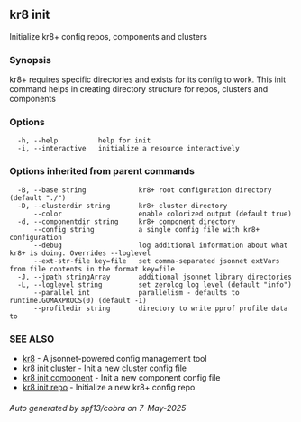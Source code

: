 ## kr8 init

Initialize kr8+ config repos, components and clusters

### Synopsis

kr8+ requires specific directories and exists for its config to work.
This init command helps in creating directory structure for repos, clusters and 
components

### Options

```
  -h, --help          help for init
  -i, --interactive   initialize a resource interactively
```

### Options inherited from parent commands

```
  -B, --base string             kr8+ root configuration directory (default "./")
  -D, --clusterdir string       kr8+ cluster directory
      --color                   enable colorized output (default true)
  -d, --componentdir string     kr8+ component directory
      --config string           a single config file with kr8+ configuration
      --debug                   log additional information about what kr8+ is doing. Overrides --loglevel
      --ext-str-file key=file   set comma-separated jsonnet extVars from file contents in the format key=file
  -J, --jpath stringArray       additional jsonnet library directories
  -L, --loglevel string         set zerolog log level (default "info")
      --parallel int            parallelism - defaults to runtime.GOMAXPROCS(0) (default -1)
      --profiledir string       directory to write pprof profile data to
```

### SEE ALSO

* [kr8](kr8.md)	 - A jsonnet-powered config management tool
* [kr8 init cluster](kr8_init_cluster.md)	 - Init a new cluster config file
* [kr8 init component](kr8_init_component.md)	 - Init a new component config file
* [kr8 init repo](kr8_init_repo.md)	 - Initialize a new kr8+ config repo

###### Auto generated by spf13/cobra on 7-May-2025
